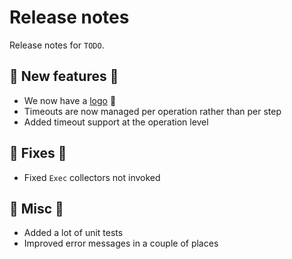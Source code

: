 # Release notes

Release notes for `TODO`.

<!--
## :sparkles: UI changes :sparkles:

## :star: Examples :star:

## :boat: Tutorials :boat:

## :books: Docs :books:
-->

## :dizzy: New features :dizzy:

- We now have a [logo](https://github.com/kyverno/chainsaw/blob/main/.assets/kyverno-chainsaw-horizontal.png) :tada:
- Timeouts are now managed per operation rather than per step
- Added timeout support at the operation level

## :wrench: Fixes :wrench:

- Fixed `Exec` collectors not invoked

## :guitar: Misc :guitar:

- Added a lot of unit tests
- Improved error messages in a couple of places
